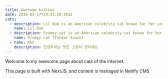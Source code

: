 ```yaml
---
title: Awesome kitties
date: 2019-03-17T19:31:20.591Z
cats:
  - description: Lil Bub is an American celebrity cat known for her unique appearance.
    name: Lil Bub
  - description: Grumpy cat is an American celebrity cat known for her grumpy appearance.
    name: Grumpy cat (Tardar Sauce)
  - name: Ken
    description: 안녕하세요 멋진 고양이 켄이에요
---
```

Welcome to my awesome page about cats of the internet.

This page is built with NextJS, and content is managed in Netlify CMS

